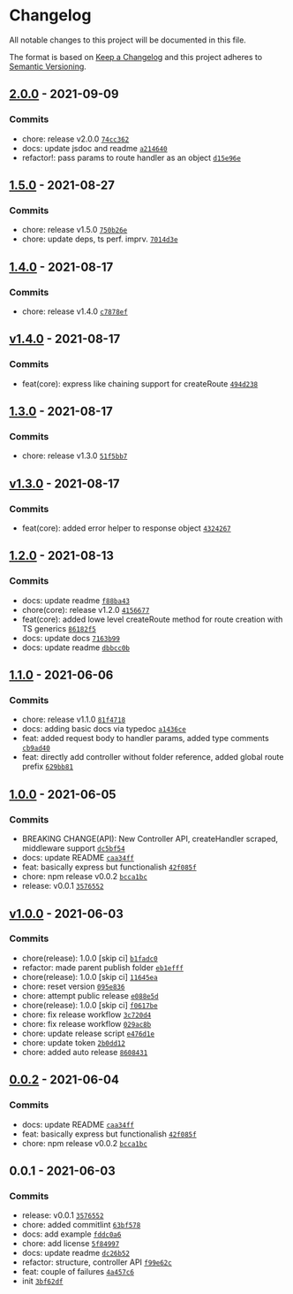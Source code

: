 # Changelog

All notable changes to this project will be documented in this file.

The format is based on [Keep a Changelog](https://keepachangelog.com/en/1.0.0/)
and this project adheres to [Semantic Versioning](https://semver.org/spec/v2.0.0.html).

## [2.0.0](https://github.com-soulsam480/soulsam480/dango/compare/1.5.0...2.0.0) - 2021-09-09

### Commits

- chore: release v2.0.0 [`74cc362`](https://github.com-soulsam480/soulsam480/dango/commit/74cc3623c1ace8626a3a59555ea93f3fc58b0298)
- docs: update jsdoc and readme [`a214640`](https://github.com-soulsam480/soulsam480/dango/commit/a2146403ea9dd3a1bc0a4b77c76e80fbb9d2b567)
- refactor!: pass params to route handler as an object [`d15e96e`](https://github.com-soulsam480/soulsam480/dango/commit/d15e96e78425578bbf7cd9453bff2edccddf05ec)

## [1.5.0](https://github.com-soulsam480/soulsam480/dango/compare/1.4.0...1.5.0) - 2021-08-27

### Commits

- chore: release v1.5.0 [`750b26e`](https://github.com-soulsam480/soulsam480/dango/commit/750b26ef65337169e26683ebb616866b858d7325)
- chore: update deps, ts perf. imprv. [`7014d3e`](https://github.com-soulsam480/soulsam480/dango/commit/7014d3e0e34f5ba56f24751bdbc7436179277b53)

## [1.4.0](https://github.com-soulsam480/soulsam480/dango/compare/v1.4.0...1.4.0) - 2021-08-17

### Commits

- chore: release v1.4.0 [`c7878ef`](https://github.com-soulsam480/soulsam480/dango/commit/c7878ef9a08441ee39355f61c7cac381a1b655e7)

## [v1.4.0](https://github.com-soulsam480/soulsam480/dango/compare/1.3.0...v1.4.0) - 2021-08-17

### Commits

- feat(core): express like chaining support for createRoute [`494d238`](https://github.com-soulsam480/soulsam480/dango/commit/494d2384c3783512ed028ffcca137bbc4abca7fd)

## [1.3.0](https://github.com-soulsam480/soulsam480/dango/compare/v1.3.0...1.3.0) - 2021-08-17

### Commits

- chore: release v1.3.0 [`51f5bb7`](https://github.com-soulsam480/soulsam480/dango/commit/51f5bb747550d412c70ef654ac07030da86996ae)

## [v1.3.0](https://github.com-soulsam480/soulsam480/dango/compare/1.2.0...v1.3.0) - 2021-08-17

### Commits

- feat(core): added error helper to response object [`4324267`](https://github.com-soulsam480/soulsam480/dango/commit/4324267134aea70a0a01dc4e2e09464b6adde593)

## [1.2.0](https://github.com-soulsam480/soulsam480/dango/compare/1.1.0...1.2.0) - 2021-08-13

### Commits

- docs: update readme [`f88ba43`](https://github.com-soulsam480/soulsam480/dango/commit/f88ba43b70d64e081278cdd73793ee8d18fb45d8)
- chore(core): release v1.2.0 [`4156677`](https://github.com-soulsam480/soulsam480/dango/commit/41566778dad5bf637690df63f88a4acedbcedd76)
- feat(core): added lowe level createRoute method for route creation with TS generics [`86182f5`](https://github.com-soulsam480/soulsam480/dango/commit/86182f510c749c988c6024ae84e7604a53a685d7)
- docs: update docs [`7163b99`](https://github.com-soulsam480/soulsam480/dango/commit/7163b99b7c88f4551c772d7fd7229771040ec3f3)
- docs: update readme [`dbbcc0b`](https://github.com-soulsam480/soulsam480/dango/commit/dbbcc0bc96f9a69b393e4d682f0b05cc0b130658)

## [1.1.0](https://github.com-soulsam480/soulsam480/dango/compare/1.0.0...1.1.0) - 2021-06-06

### Commits

- chore: release v1.1.0 [`81f4718`](https://github.com-soulsam480/soulsam480/dango/commit/81f471886bf515f132b95afeaaa1d243eb9bf1dc)
- docs: adding basic docs via typedoc [`a1436ce`](https://github.com-soulsam480/soulsam480/dango/commit/a1436cecf3c7014c96805202ce7bbbb36a1f1111)
- feat: added request body to handler params, added type comments [`cb9ad40`](https://github.com-soulsam480/soulsam480/dango/commit/cb9ad407fe606592b822f535ca8213a5aad6f350)
- feat: directly add controller without folder reference, added global route prefix [`629bb81`](https://github.com-soulsam480/soulsam480/dango/commit/629bb81256b2d63e66001602f1d42224d55ed59e)

## [1.0.0](https://github.com-soulsam480/soulsam480/dango/compare/v1.0.0...1.0.0) - 2021-06-05

### Commits

- BREAKING CHANGE(API): New Controller API, createHandler scraped, middleware support [`dc5bf54`](https://github.com-soulsam480/soulsam480/dango/commit/dc5bf54ef14d778597cf1f41ca67fc2686a2f499)
- docs: update README [`caa34ff`](https://github.com-soulsam480/soulsam480/dango/commit/caa34ff567b13305d85fe2e86a8d98d297cc2dae)
- feat: basically express but functionalish [`42f085f`](https://github.com-soulsam480/soulsam480/dango/commit/42f085fb9636402254b3bdddf013d124a587661e)
- chore: npm release v0.0.2 [`bcca1bc`](https://github.com-soulsam480/soulsam480/dango/commit/bcca1bc60666144564f5f42a8bcf085babe4c967)
- release: v0.0.1 [`3576552`](https://github.com-soulsam480/soulsam480/dango/commit/3576552a209173534a454ce89bb1bb1be7eeeaed)

## [v1.0.0](https://github.com-soulsam480/soulsam480/dango/compare/0.0.2...v1.0.0) - 2021-06-03

### Commits

- chore(release): 1.0.0 [skip ci] [`b1fadc0`](https://github.com-soulsam480/soulsam480/dango/commit/b1fadc0bfd0a886429396974c96187af38a5a60a)
- refactor: made parent publish folder [`eb1efff`](https://github.com-soulsam480/soulsam480/dango/commit/eb1efffc62049924ac2d1ebcb00e05302fddf4ed)
- chore(release): 1.0.0 [skip ci] [`11645ea`](https://github.com-soulsam480/soulsam480/dango/commit/11645ea0df695d77349d25b2aab5c952eadd62aa)
- chore: reset version [`095e836`](https://github.com-soulsam480/soulsam480/dango/commit/095e836296818da3696cd11d082a99a987ee4d03)
- chore: attempt public release [`e088e5d`](https://github.com-soulsam480/soulsam480/dango/commit/e088e5d2b8a71f2c2e77d6af41f85dc747817038)
- chore(release): 1.0.0 [skip ci] [`f0617be`](https://github.com-soulsam480/soulsam480/dango/commit/f0617be6d7eeb99e4f701c4e24e013dcaef5a4a6)
- chore: fix release workflow [`3c720d4`](https://github.com-soulsam480/soulsam480/dango/commit/3c720d44c6e2046de08e11231861b7287f10e464)
- chore: fix release workflow [`029ac8b`](https://github.com-soulsam480/soulsam480/dango/commit/029ac8b809209c1ef2bedeea9ab068ef28d5d1b3)
- chore: update release script [`e476d1e`](https://github.com-soulsam480/soulsam480/dango/commit/e476d1e62a62a669f31e8f8cb2dc6d7931d7fc37)
- chore: update token [`2b0dd12`](https://github.com-soulsam480/soulsam480/dango/commit/2b0dd12a6d8a7004e4ecb3acd6031f8a330356a9)
- chore: added auto release [`8608431`](https://github.com-soulsam480/soulsam480/dango/commit/8608431c70474fd6d5d29fe9d4c90ce805672c97)

## [0.0.2](https://github.com-soulsam480/soulsam480/dango/compare/0.0.1...0.0.2) - 2021-06-04

### Commits

- docs: update README [`caa34ff`](https://github.com-soulsam480/soulsam480/dango/commit/caa34ff567b13305d85fe2e86a8d98d297cc2dae)
- feat: basically express but functionalish [`42f085f`](https://github.com-soulsam480/soulsam480/dango/commit/42f085fb9636402254b3bdddf013d124a587661e)
- chore: npm release v0.0.2 [`bcca1bc`](https://github.com-soulsam480/soulsam480/dango/commit/bcca1bc60666144564f5f42a8bcf085babe4c967)

## 0.0.1 - 2021-06-03

### Commits

- release: v0.0.1 [`3576552`](https://github.com-soulsam480/soulsam480/dango/commit/3576552a209173534a454ce89bb1bb1be7eeeaed)
- chore: added commitlint [`63bf578`](https://github.com-soulsam480/soulsam480/dango/commit/63bf57858a9a92033dd1a6a5ba1242b745870d57)
- docs: add example [`fddc0a6`](https://github.com-soulsam480/soulsam480/dango/commit/fddc0a685edb9727cd853afb5f77cd7ce9804edc)
- chore: add license [`5f84997`](https://github.com-soulsam480/soulsam480/dango/commit/5f84997e30ec78af4712408c8de9965e10b1eb86)
- docs: update readme [`dc26b52`](https://github.com-soulsam480/soulsam480/dango/commit/dc26b529a43767f54558981166816615448ccaa1)
- refactor: structure, controller API [`f99e62c`](https://github.com-soulsam480/soulsam480/dango/commit/f99e62c50d31f8d8b5be3410b5cf30126aad66d1)
- feat: couple of failures [`4a457c6`](https://github.com-soulsam480/soulsam480/dango/commit/4a457c605ab08f57685450ee9c098fc5b3f25693)
- init [`3bf62df`](https://github.com-soulsam480/soulsam480/dango/commit/3bf62dfbc3d138ecefc86be9cdb960d9be3900b1)
